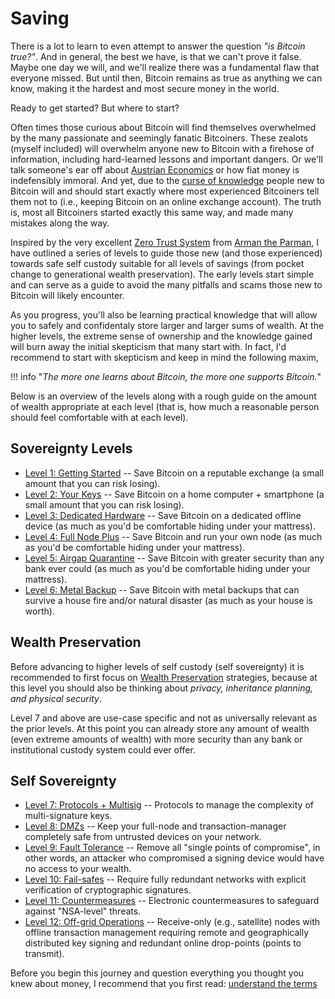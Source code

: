 # Saving

<!--
Lord Jesus Christ
Son of God
Have mercy on me, a sinner

-->


There is a lot to learn to even attempt
 to answer the question *"is Bitcoin true?"*.
And in general, the best we have, is that
 we can't prove it false.
Maybe one day we will, and we'll realize 
 there was a fundamental flaw that everyone missed.
But until then, Bitcoin remains as true as anything we
 can know, making it the hardest and
 most secure money in the world.

Ready to get started? But where to start?

Often times those curious about Bitcoin
 will find themselves overwhelmed by the
 many passionate and seemingly fanatic
 Bitcoiners.
These zealots (myself included) will overwhelm anyone new to Bitcoin
 with a firehose of information, including
 hard-learned lessons and important
 dangers.
Or we'll talk someone's ear off about 
 [Austrian Economics](https://mises.org/what-austrian-economics)
 or how fiat money is indefensibly immoral.
And yet, due to the 
 [curse of knowledge](https://en.wikipedia.org/wiki/Curse_of_knowledge)
 people new to Bitcoin will and should start 
 exactly where most experienced
 Bitcoiners tell them not to (i.e., keeping Bitcoin on an online exchange account).
The truth is, most all Bitcoiners started exactly this same way,
 and made many mistakes along the way.

Inspired by the very excellent 
 [Zero Trust System](https://armantheparman.com/bitcoin-storage-get-better/)
 from 
 [Arman the Parman](https://armantheparman.com/about-contact/),
 I have outlined a series of levels to guide those
 new (and those experienced) towards 
 safe self custody suitable for all levels of savings
 (from pocket change to generational wealth preservation).
The early levels start simple and can serve as a guide
 to avoid the many pitfalls and scams those new
 to Bitcoin will likely encounter.

As you progress, you'll also be learning practical
 knowledge that will allow you to safely and
 confidentaly store larger and larger sums of wealth.
At the higher levels, the extreme sense of ownership
 and the knowledge gained will burn away the
 initial skepticism that many start with.
In fact, I'd recommend to start with skepticism
 and keep in mind the following maxim,

!!! info "*The more one learns about Bitcoin, the more one supports Bitcoin.*"
 
Below is an overview of the levels along with 
 a rough guide on the amount of wealth
 appropriate at each level (that is,
 how much a reasonable person should
 feel comfortable with at each level).

## Sovereignty Levels

* [Level 1: Getting Started](sovereignty/level-1/) -- Save Bitcoin on a reputable exchange (a small amount that you can risk losing).
* [Level 2: Your Keys](sovereignty/level-2/) -- Save Bitcoin on a home computer + smartphone (a small amount that you can risk losing).
* [Level 3: Dedicated Hardware](sovereignty/level-3/) -- Save Bitcoin on a dedicated offline device (as much as you'd be comfortable hiding under your mattress).
* [Level 4: Full Node Plus](sovereignty/level-4/) -- Save Bitcoin and run your own node (as much as you'd be comfortable hiding under your mattress).
* [Level 5: Airgap Quarantine](sovereignty/level-5/) -- Save Bitcoin with greater security than any bank ever could (as much as you'd be comfortable hiding under your mattress).
* [Level 6: Metal Backup](sovereignty/level-6/) -- Save Bitcoin with metal backups that can survive a house fire and/or natural disaster (as much as your house is worth).

## Wealth Preservation

Before advancing to higher levels of
 self custody (self sovereignty)
 it is recommended to first focus on
 [Wealth Preservation](wealth/)
 strategies,
 because at this level you should also
 be thinking about
 *privacy, inheritance planning,
 and physical security*.

Level 7 and above are use-case specific
 and not as universally relevant as
 the prior levels. 
At this point you can already store any
 amount of wealth
 (even extreme amounts of wealth)
 with more security than any bank or
 institutional custody system could ever offer.

## Self Sovereignty
* [Level 7: Protocols + Multisig](sovereignty/level-7/) -- Protocols to manage the complexity of multi-signature keys.
* [Level 8: DMZs](sovereignty/level-8/) -- Keep your full-node and transaction-manager completely safe from untrusted devices on your network.
* [Level 9: Fault Tolerance](sovereignty/level-9/) -- Remove all "single points of compromise", in other words, an attacker who compromised a signing device would have no access to your wealth.
* [Level 10: Fail-safes](sovereignty/level-10/) -- Require fully redundant networks with explicit verification of cryptographic signatures.
* [Level 11: Countermeasures](sovereignty/level-11/) -- Electronic countermeasures to safeguard against "NSA-level" threats.
* [Level 12: Off-grid Operations](sovereignty/level-12/) -- Receive-only (e.g., satellite) nodes with offline transaction management requiring remote and geographically distributed key signing and redundant online drop-points (points to transmit).


Before you begin this journey and question everything you thought you knew about money,
 I recommend that you first read:
 [understand the terms](understand-the-terms.md)
